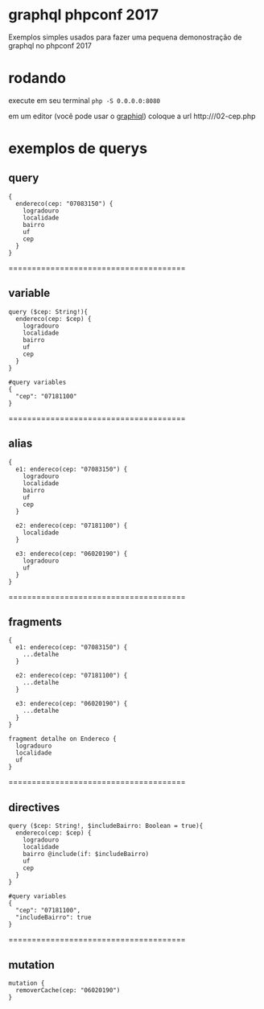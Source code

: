 # graphql phpconf 2017

Exemplos simples usados para fazer uma pequena demonostração de graphql no phpconf 2017

# rodando

execute em seu terminal ```php -S 0.0.0.0:8080```

em um editor (você pode usar o [graphiql](https://github.com/graphql/graphiql)) coloque a url http://<host>/02-cep.php

# exemplos de querys

## query

```
{
  endereco(cep: "07083150") {
    logradouro 
    localidade 
    bairro 
    uf 
    cep
  }  
}
```

======================================

## variable

```
query ($cep: String!){
  endereco(cep: $cep) {
    logradouro 
    localidade 
    bairro 
    uf 
    cep
  }  
}

#query variables
{
  "cep": "07181100"
}
```

======================================
## alias

```
{
  e1: endereco(cep: "07083150") {
    logradouro 
    localidade 
    bairro 
    uf 
    cep
  }  
  
  e2: endereco(cep: "07181100") {
    localidade     
  }  
  
  e3: endereco(cep: "06020190") {
    logradouro
    uf
  }  
}

```
======================================

## fragments

```
{
  e1: endereco(cep: "07083150") {
    ...detalhe
  }  
  
  e2: endereco(cep: "07181100") {
    ...detalhe     
  }  
  
  e3: endereco(cep: "06020190") {
    ...detalhe
  }  
}

fragment detalhe on Endereco {
  logradouro
  localidade
  uf
}

```

======================================

## directives
```
query ($cep: String!, $includeBairro: Boolean = true){
  endereco(cep: $cep) {
    logradouro 
    localidade 
    bairro @include(if: $includeBairro)
    uf 
    cep
  }  
}

#query variables
{
  "cep": "07181100",
  "includeBairro": true
}
```

======================================

## mutation
```
mutation {
  removerCache(cep: "06020190")
}
```

